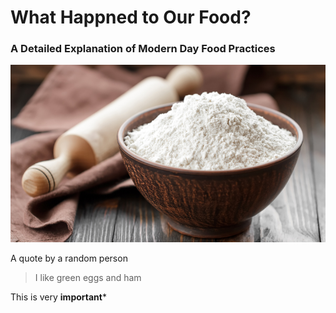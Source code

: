 # What Happned to Our Food?
### A Detailed Explanation of Modern Day Food Practices 

![Picture of Flour](Flour.png)

A quote by a random person 
> I like green eggs and ham

This is very **important***